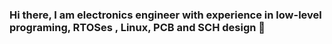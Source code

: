 ### Hi there, I am electronics engineer with experience in low-level programing, RTOSes , Linux, PCB and SCH design 👋

<!--
**beywolfff/beywolfff** is a ✨ _special_ ✨ repository because its `README.md` (this file) appears on your GitHub profile.

Here are some ideas to get you started:

- 🔭 I’m currently working on Ubuntu Touch port for miatoll devices
- 📫 How to reach me: beywolfff@gmail.com

https://www.paypal.com/donate/?hosted_button_id=LJ4Q4DYM2LGB8
[![Donate with PayPal](https://raw.githubusercontent.com/stefan-niedermann/paypal-donate-button/master/paypal-donate-button.png)](https://www.paypal.com/cgi-bin/webscr?cmd=_s-xclick&hosted_button_id=MTRML7LQR6KRY)
-->
